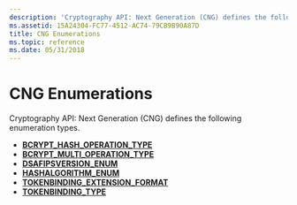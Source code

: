 ```yaml
---
description: 'Cryptography API: Next Generation (CNG) defines the following enumeration types.'
ms.assetid: 15A24304-FC77-4512-AC74-79CB9B90A87D
title: CNG Enumerations
ms.topic: reference
ms.date: 05/31/2018
---
```


# CNG Enumerations

Cryptography API: Next Generation (CNG) defines the following enumeration types.

-   [**BCRYPT\_HASH\_OPERATION\_TYPE**](/windows/desktop/api/Bcrypt/ne-bcrypt-bcrypt_hash_operation_type)
-   [**BCRYPT\_MULTI\_OPERATION\_TYPE**](/windows/desktop/api/Bcrypt/ne-bcrypt-bcrypt_multi_operation_type)
-   [**DSAFIPSVERSION\_ENUM**](/windows/desktop/api/Bcrypt/ne-bcrypt-dsafipsversion_enum)
-   [**HASHALGORITHM\_ENUM**](/windows/desktop/api/Bcrypt/ne-bcrypt-hashalgorithm_enum)
-   [**TOKENBINDING\_EXTENSION\_FORMAT**](/windows/desktop/api/tokenbinding/ne-tokenbinding-tokenbinding_extension_format)
-   [**TOKENBINDING\_TYPE**](/windows/desktop/api/tokenbinding/ne-tokenbinding-tokenbinding_type)

 

 




